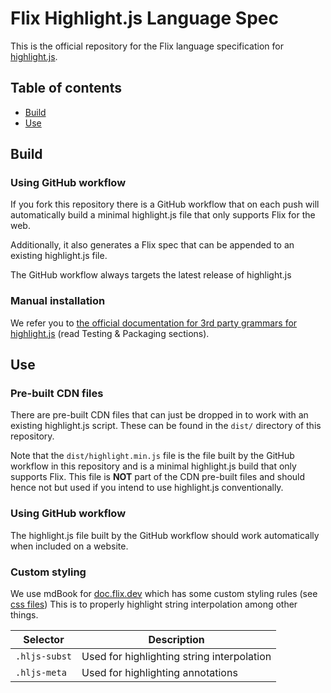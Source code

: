 # Flix Highlight.js Language Spec

This is the official repository for the Flix language specification
for [highlight.js](https://highlightjs.org/).

## Table of contents
- [Build](#Build)
- [Use](#Use)

## Build

### Using GitHub workflow

If you fork this repository there is a GitHub workflow
that on each push will automatically build a minimal
highlight.js file that only supports Flix for the web.

Additionally, it also generates a Flix spec that can be appended
to an existing highlight.js file.

The GitHub workflow always targets the latest release of
highlight.js

### Manual installation

We refer you to
[the official documentation for 3rd party grammars for highlight.js](https://GitHub.com/highlightjs/highlight.js/blob/main/extra/3RD_PARTY_QUICK_START.md#testing)
(read Testing & Packaging sections).

## Use

### Pre-built CDN files

There are pre-built CDN files that can just be dropped in to work with
an existing highlight.js script.
These can be found in the `dist/` directory of this repository.

Note that the `dist/highlight.min.js` file is the file
built by the GitHub workflow in this repository and is a minimal
highlight.js build that only supports Flix.
This file is **NOT** part of the CDN pre-built files and should
hence not but used if you intend to use highlight.js conventionally.

### Using GitHub workflow

The highlight.js file built by the GitHub workflow
should work automatically when included on a website.

### Custom styling

We use mdBook for [doc.flix.dev](https://doc.flix.dev/) which
has some custom styling rules (see [css files](https://github.com/flix/book/tree/master/theme))
This is to properly highlight string interpolation among
other things.

| Selector      | Description                                |
|---------------|--------------------------------------------|
| `.hljs-subst` | Used for highlighting string interpolation |
| `.hljs-meta`  | Used for highlighting annotations          |
